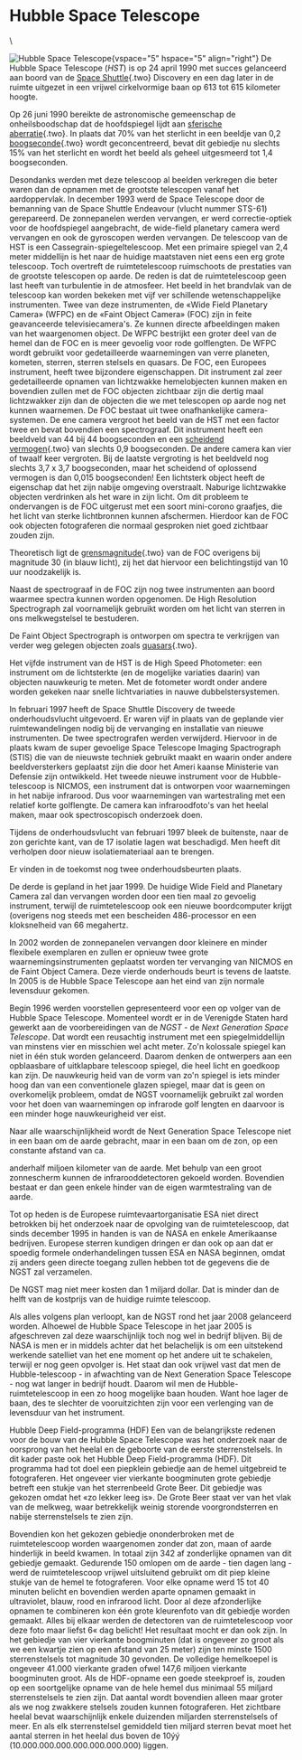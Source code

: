 # Hubble Space Telescope

\

![Hubble Space
Telescope](plaatjes/hubble_space_telescope.jpg){vspace="5" hspace="5"
align="right"} De Hubble Space Telescope (*HST*) is op 24 april 1990 met
succes gelanceerd aan boord van de [Space Shuttle](spaceshu.html){.two}
Discovery en een dag later in de ruimte uitgezet in een vrijwel
cirkelvormige baan op 613 tot 615 kilometer hoogte.

Op 26 juni 1990 bereikte de astronomische gemeenschap de
onheilsboodschap dat de hoofdspiegel lijdt aan [sferische\
aberratie](sferisch.html){.two}. In plaats dat 70% van het sterlicht in
een beeldje van 0,2 [boogseconde](hoeken.html){.two} wordt
geconcentreerd, bevat dit gebiedje nu slechts 15% van het sterlicht en
wordt het beeld als geheel uitgesmeerd tot 1,4 boogseconden.

Desondanks werden met deze telescoop al beelden verkregen die beter
waren dan de opnamen met de grootste telescopen vanaf het aardoppervlak.
In december 1993 werd de Space Telescope door de bemanning van de Space
Shuttle Endeavour (vlucht nummer STS-61) gerepareerd. De zonnepanelen
werden vervangen, er werd correctie-optiek voor de hoofdspiegel
aangebracht, de wide-field planetary camera werd vervangen en ook de
gyroscopen werden vervangen. De telescoop van de HST is een
Cassegrain-spiegeltelescoop. Met een primaire spiegel van 2,4 meter
middellijn is het naar de huidige maatstaven niet eens een erg grote
telescoop. Toch overtreft de ruimtetelescoop ruimschoots de prestaties
van de grootste telescopen op aarde. De reden is dat de ruimtetelescoop
geen last heeft van turbulentie in de atmosfeer. Het beeld in het
brandvlak van de telescoop kan worden bekeken met vijf ver schillende
wetenschappelijke instrumenten. Twee van deze instrumenten, de «Wide
Field Planetary Camera» (WFPC) en de «Faint Object Camera» (FOC) zijn in
feite geavanceerde televisiecamera\'s. Ze kunnen directe afbeeldingen
maken van het waargenomen object. De WFPC bestrijkt een groter deel van
de hemel dan de FOC en is meer gevoelig voor rode golflengten. De WFPC
wordt gebruikt voor gedetailleerde waarnemingen van verre planeten,
kometen, sterren, sterren stelsels en quasars. De FOC, een Europees
instrument, heeft twee bijzondere eigenschappen. Dit instrument zal zeer
gedetailleerde opnamen van lichtzwakke hemelobjecten kunnen maken en
bovendien zullen met de FOC objecten zichtbaar zijn die dertig maal
lichtzwakker zijn dan de objecten die we met telescopen op aarde nog net
kunnen waarnemen. De FOC bestaat uit twee onafhankelijke
camera-systemen. De ene camera vergroot het beeld van de HST met een
factor twee en bevat bovendien een spectrograaf. Dit instrument heeft
een beeldveld van 44 bij 44 boogseconden en een [scheidend\
vermogen](scheiden.html){.two} van slechts 0,9 boogseconden. De andere
camera kan vier of twaalf keer vergroten. Bij de laatste vergroting is
het beeldveld nog slechts 3,7 x 3,7 boogseconden, maar het scheidend of
oplossend vermogen is dan 0,015 boogseconden! Een lichtsterk object
heeft de eigenschap dat het zijn nabije omgeving overstraalt. Naburige
lichtzwakke objecten verdrinken als het ware in zijn licht. Om dit
probleem te ondervangen is de FOC uitgerust met een soort mini-corono
graafjes, die het licht van sterke lichtbronnen kunnen afschermen.
Hierdoor kan de FOC ook objecten fotograferen die normaal gesproken niet
goed zichtbaar zouden zijn.

Theoretisch ligt de [grensmagnitude](telescop.html){.two} van de FOC
overigens bij magnitude 30 (in blauw licht), zij het dat hiervoor een
belichtingstijd van 10 uur noodzakelijk is.

Naast de spectrograaf in de FOC zijn nog twee instrumenten aan boord
waarmee spectra kunnen worden opgenomen. De High Resolution Spectrograph
zal voornamelijk gebruikt worden om het licht van sterren in ons
melkwegstelsel te bestuderen.

De Faint Object Spectrograph is ontworpen om spectra te verkrijgen van
verder weg gelegen objecten zoals [quasars](quasar.html){.two}.

Het vijfde instrument van de HST is de High Speed Photometer: een
instrument om de lichtsterkte (en de mogelijke variaties daarin) van
objecten nauwkeurig te meten. Met de fotometer wordt onder andere worden
gekeken naar snelle lichtvariaties in nauwe dubbelstersystemen.

In februari 1997 heeft de Space Shuttle Discovery de tweede
onderhoudsvlucht uitgevoerd. Er waren vijf in plaats van de geplande
vier ruimtewandelingen nodig bij de vervanging en installatie van nieuwe
instrumenten. De twee spectrografen werden verwijderd. Hiervoor in de
plaats kwam de super gevoelige Space Telescope Imaging Spactrograph
(STIS) die van de nieuwste techniek gebruikt maakt en waarin onder
andere beeldversterkers geplaatst zijn die door het Ameri kaanse
Ministerie van Defensie zijn ontwikkeld. Het tweede nieuwe instrument
voor de Hubble-telescoop is NICMOS, een instrument dat is ontworpen voor
waarnemingen in het nabije infrarood. Dus voor waarnemingen van
wartestraling met een relatief korte golflengte. De camera kan
infraroodfoto\'s van het heelal maken, maar ook spectroscopisch
onderzoek doen.

Tijdens de onderhoudsvlucht van februari 1997 bleek de buitenste, naar
de zon gerichte kant, van de 17 isolatie lagen wat beschadigd. Men heeft
dit verholpen door nieuw isolatiemateriaal aan te brengen.

Er vinden in de toekomst nog twee onderhoudsbeurten plaats.

De derde is gepland in het jaar 1999. De huidige Wide Field and
Planetary Camera zal dan vervangen worden door een tien maal zo gevoelig
instrument, terwijl de ruimtetelescoop ook een nieuwe boordcomputer
krijgt (overigens nog steeds met een bescheiden 486-processor en een
kloksnelheid van 66 megahertz.

In 2002 worden de zonnepanelen vervangen door kleinere en minder
flexibele exemplaren en zullen er opnieuw twee grote
waarnemingsinstrumenten geplaatst worden ter vervanging van NICMOS en de
Faint Object Camera. Deze vierde onderhouds beurt is tevens de laatste.
In 2005 is de Hubble Space Telescope aan het eind van zijn normale
levensduur gekomen.

Begin 1996 werden voorstellen gepresenteerd voor een op volger van de
Hubble Space Telescope. Momenteel wordt er in de Verenigde Staten hard
gewerkt aan de voorbereidingen van de *NGST* - de *Next Generation Space
Telescope*. Dat wordt een reusachtig instrument met een
spiegelmiddellijn van minstens vier en misschien wel acht meter. Zo\'n
kolossale spiegel kan niet in één stuk worden gelanceerd. Daarom denken
de ontwerpers aan een opblaasbare of uitklapbare telescoop spiegel, die
heel licht en goedkoop kan zijn. De nauwkeurig heid van de vorm van
zo\'n spiegel is iets minder hoog dan van een conventionele glazen
spiegel, maar dat is geen on overkomelijk probleem, omdat de NGST
voornamelijk gebruikt zal worden voor het doen van waarnemingen op
infrarode golf lengten en daarvoor is een minder hoge nauwkeurigheid ver
eist.

Naar alle waarschijnlijkheid wordt de Next Generation Space Telescope
niet in een baan om de aarde gebracht, maar in een baan om de zon, op
een constante afstand van ca.

anderhalf miljoen kilometer van de aarde. Met behulp van een groot
zonnescherm kunnen de infrarooddetectoren gekoeld worden. Bovendien
bestaat er dan geen enkele hinder van de eigen warmtestraling van de
aarde.

Tot op heden is de Europese ruimtevaartorganisatie ESA niet direct
betrokken bij het onderzoek naar de opvolging van de ruimtetelescoop,
dat sinds december 1995 in handen is van de NASA en enkele Amerikaanse
bedrijven. Europese sterren kundigen dringen er dan ook op aan dat er
spoedig formele onderhandelingen tussen ESA en NASA beginnen, omdat zij
anders geen directe toegang zullen hebben tot de gegevens die de NGST
zal verzamelen.

De NGST mag niet meer kosten dan 1 miljard dollar. Dat is minder dan de
helft van de kostprijs van de huidige ruimte telescoop.

Als alles volgens plan verloopt, kan de NGST rond het jaar 2008
gelanceerd worden. Alhoewel de Hubble Space Telescope in het jaar 2005
is afgeschreven zal deze waarschijnlijk toch nog wel in bedrijf blijven.
Bij de NASA is men er in middels achter dat het belachelijk is om een
uitstekend werkende satelliet van het ene moment op het andere uit te
schakelen, terwijl er nog geen opvolger is. Het staat dan ook vrijwel
vast dat men de Hubble-telescoop - in afwachting van de Next Generation
Space Telescope - nog wat langer in bedrijf houdt. Daarom wil men de
Hubble-ruimtetelescoop in een zo hoog mogelijke baan houden. Want hoe
lager de baan, des te slechter de vooruitzichten zijn voor een
verlenging van de levensduur van het instrument.

Hubble Deep Field-programma (HDF) Een van de belangrijkste redenen voor
de bouw van de Hubble Space Telescope was het onderzoek naar de
oorsprong van het heelal en de geboorte van de eerste sterrenstelsels.
In dit kader paste ook het Hubble Deep Field-programma (HDF). Dit
programma had tot doel een piepklein gebiedje aan de hemel uitgebreid te
fotograferen. Het ongeveer vier vierkante boogminuten grote gebiedje
betreft een stukje van het sterrenbeeld Grote Beer. Dit gebiedje was
gekozen omdat het «zo lekker leeg is». De Grote Beer staat ver van het
vlak van de melkweg, waar betrekkelijk weinig storende voorgrondsterren
en nabije sterrenstelsels te zien zijn.

Bovendien kon het gekozen gebiedje ononderbroken met de ruimtetelescoop
worden waargenomen zonder dat zon, maan of aarde hinderlijk in beeld
kwamen. In totaal zijn 342 af zonderlijke opnamen van dit gebiedje
gemaakt. Gedurende 150 omlopen om de aarde - tien dagen lang - werd de
ruimtetelescoop vrijwel uitsluitend gebruikt om dit piep kleine stukje
van de hemel te fotograferen. Voor elke opname werd 15 tot 40 minuten
belicht en bovendien werden aparte opnamen gemaakt in ultraviolet,
blauw, rood en infrarood licht. Door al deze afzonderlijke opnamen te
combineren kon één grote kleurenfoto van dit gebiedje worden gemaakt.
Alles bij elkaar werden de detectoren van de ruimtetelescoop voor deze
foto maar liefst 6« dag belicht! Het resultaat mocht er dan ook zijn. In
het gebiedje van vier vierkante boogminuten (dat is ongeveer zo groot
als we een kwartje zien op een afstand van 25 meter) zijn ten minste
1500 sterrenstelsels tot magnitude 30 gevonden. De volledige hemelkoepel
is ongeveer 41.000 vierkante graden ofwel 147,6 miljoen vierkante
boogminuten groot. Als de HDF-opname een goede steekproef is, zouden op
een soortgelijke opname van de hele hemel dus minimaal 55 miljard
sterrenstelsels te zien zijn. Dat aantal wordt bovendien alleen maar
groter als we nog zwakkere stelsels zouden kunnen fotograferen. Het
zichtbare heelal bevat waarschijnlijk enkele duizenden miljarden
sterrenstelsels of meer. En als elk sterrenstelsel gemiddeld tien
miljard sterren bevat moet het aantal sterren in het heelal dus boven de
10ýý (10.000.000.000.000.000.000.000) liggen.
